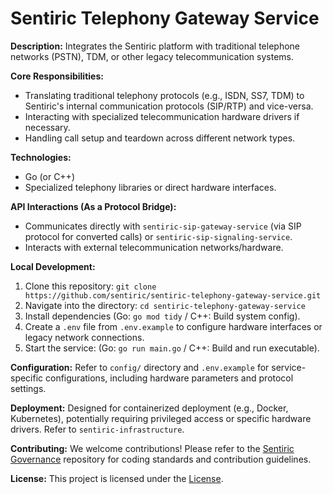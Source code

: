 # Sentiric Telephony Gateway Service

**Description:** Integrates the Sentiric platform with traditional telephone networks (PSTN), TDM, or other legacy telecommunication systems.

**Core Responsibilities:**
*   Translating traditional telephony protocols (e.g., ISDN, SS7, TDM) to Sentiric's internal communication protocols (SIP/RTP) and vice-versa.
*   Interacting with specialized telecommunication hardware drivers if necessary.
*   Handling call setup and teardown across different network types.

**Technologies:**
*   Go (or C++)
*   Specialized telephony libraries or direct hardware interfaces.

**API Interactions (As a Protocol Bridge):**
*   Communicates directly with `sentiric-sip-gateway-service` (via SIP protocol for converted calls) or `sentiric-sip-signaling-service`.
*   Interacts with external telecommunication networks/hardware.

**Local Development:**
1.  Clone this repository: `git clone https://github.com/sentiric/sentiric-telephony-gateway-service.git`
2.  Navigate into the directory: `cd sentiric-telephony-gateway-service`
3.  Install dependencies (Go: `go mod tidy` / C++: Build system config).
4.  Create a `.env` file from `.env.example` to configure hardware interfaces or legacy network connections.
5.  Start the service: (Go: `go run main.go` / C++: Build and run executable).

**Configuration:**
Refer to `config/` directory and `.env.example` for service-specific configurations, including hardware parameters and protocol settings.

**Deployment:**
Designed for containerized deployment (e.g., Docker, Kubernetes), potentially requiring privileged access or specific hardware drivers. Refer to `sentiric-infrastructure`.

**Contributing:**
We welcome contributions! Please refer to the [Sentiric Governance](https://github.com/sentiric/sentiric-governance) repository for coding standards and contribution guidelines.

**License:**
This project is licensed under the [License](LICENSE).
